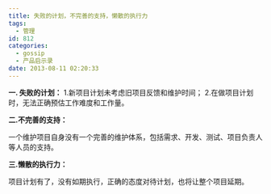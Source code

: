 ```yaml
---
title: 失败的计划，不完善的支持，懒散的执行力
tags:
  - 管理
id: 812
categories:
  - gossip
  - 产品启示录
date: 2013-08-11 02:20:33
---
```


**一. 失败的计划：**
1.新项目计划未考虑旧项目反馈和维护时间；
2.在做项目计划时，无法正确预估工作难度和工作量。

**二.不完善的支持：**

一个维护项目自身没有一个完善的维护体系，包括需求、开发、测试、项目负责人等人员的支持。

**三.懒散的执行力：**

项目计划有了，没有如期执行，正确的态度对待计划，也将让整个项目延期。